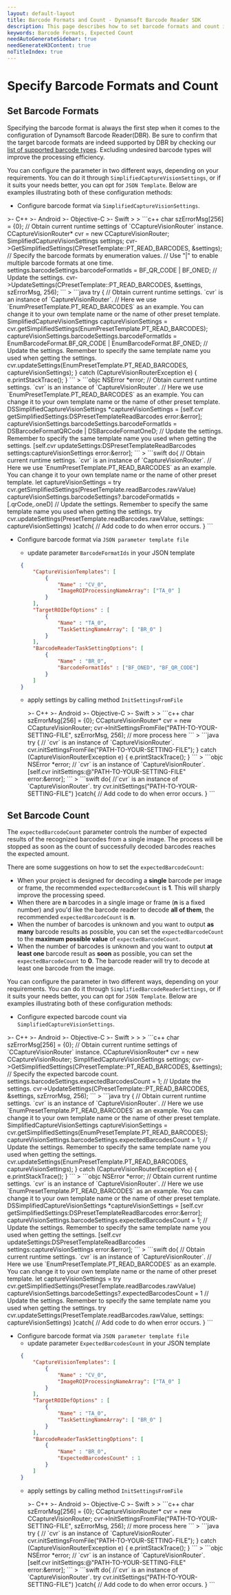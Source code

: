 ```yaml
---
layout: default-layout
title: Barcode Formats and Count - Dynamsoft Barcode Reader SDK
description: This page describes how to set barcode formats and count in Dynamsoft Barcode Reader SDK.
keywords: Barcode Formats, Expected Count
needAutoGenerateSidebar: true
needGenerateH3Content: true
noTitleIndex: true
---
```


# Specify Barcode Formats and Count

## Set Barcode Formats

Specifying the barcode format is always the first step when it comes to the configuration of Dynamsoft Barcode Reader(DBR). Be sure to confirm that the target barcode formats are indeed supported by DBR by checking our [list of supported barcode types](https://www.dynamsoft.com/barcode-types/). Excluding undesired barcode types will improve the processing efficiency. 

You can configure the parameter in two different ways, depending on your requirements. You can do it through `SimplifiedCaptureVisionSettings`, or if it suits your needs better, you can opt for `JSON Template`. Below are examples illustrating both of these configuration methods:

* Configure barcode format via `SimplifiedCaptureVisionSettings`.

<div class="sample-code-prefix template2"></div>
   >- C++
   >- Android
   >- Objective-C
   >- Swift
   >
>
```c++
char szErrorMsg[256] = {0};
// Obtain current runtime settings of `CCaptureVisionRouter` instance.
CCaptureVisionRouter* cvr = new CCaptureVisionRouter;
SimplifiedCaptureVisionSettings settings;
cvr->GetSimplifiedSettings(CPresetTemplate::PT_READ_BARCODES, &settings);
// Specify the barcode formats by enumeration values.
// Use "|" to enable multiple barcode formats at one time.
settings.barcodeSettings.barcodeFormatIds = BF_QR_CODE | BF_ONED;
// Update the settings.
cvr->UpdateSettings(CPresetTemplate::PT_READ_BARCODES, &settings, szErrorMsg, 256);
```
>
```java
try {
   // Obtain current runtime settings. `cvr` is an instance of `CaptureVisionRouter`.
   // Here we use `EnumPresetTemplate.PT_READ_BARCODES` as an example. You can change it to your own template name or the name of other preset template.
   SimplifiedCaptureVisionSettings captureVisionSettings = cvr.getSimplifiedSettings(EnumPresetTemplate.PT_READ_BARCODES);
   captureVisionSettings.barcodeSettings.barcodeFormatIds = EnumBarcodeFormat.BF_QR_CODE | EnumBarcodeFormat.BF_ONED;
   // Update the settings. Remember to specify the same template name you used when getting the settings.
   cvr.updateSettings(EnumPresetTemplate.PT_READ_BARCODES, captureVisionSettings);
} catch (CaptureVisionRouterException e) {
   e.printStackTrace();
}
```
>
```objc
NSError *error;
// Obtain current runtime settings. `cvr` is an instance of `CaptureVisionRouter`.
// Here we use `EnumPresetTemplate.PT_READ_BARCODES` as an example. You can change it to your own template name or the name of other preset template.
DSSimplifiedCaptureVisionSettings *captureVisionSettings = [self.cvr getSimplifiedSettings:DSPresetTemplateReadBarcodes error:&error];
captureVisionSettings.barcodeSettings.barcodeFormatIds = DSBarcodeFormatQRCode | DSBarcodeFormatOneD;
// Update the settings. Remember to specify the same template name you used when getting the settings.
[self.cvr updateSettings:DSPresetTemplateReadBarcodes settings:captureVisionSettings error:&error];
```
>
```swift
do{
   // Obtain current runtime settings. `cvr` is an instance of `CaptureVisionRouter`.
   // Here we use `EnumPresetTemplate.PT_READ_BARCODES` as an example. You can change it to your own template name or the name of other preset template.
   let captureVisionSettings = try cvr.getSimplifiedSettings(PresetTemplate.readBarcodes.rawValue)
   captureVisionSettings.barcodeSettings?.barcodeFormatIds = [.qrCode,.oneD]
   // Update the settings. Remember to specify the same template name you used when getting the settings.
   try cvr.updateSettings(PresetTemplate.readBarcodes.rawValue, settings: captureVisionSettings)
}catch{
   // Add code to do when error occurs.
}
```

* Configure barcode format via `JSON parameter template file`
  * update parameter `BarcodeFormatIds` in your JSON template
   ```json
    {
        "CaptureVisionTemplates": [
            {
                "Name" : "CV_0",
                "ImageROIProcessingNameArray": ["TA_0" ]
            }       
        ],
        "TargetROIDefOptions" : [
            {
                "Name" : "TA_0",
                "TaskSettingNameArray": [ "BR_0" ]
            }
        ],
        "BarcodeReaderTaskSettingOptions": [
            {
                "Name" : "BR_0",
                "BarcodeFormatIds" : ["BF_ONED", "BF_QR_CODE"]
            }
        ]
    }
   ```

  * apply settings by calling method `InitSettingsFromFile`

    <div class="sample-code-prefix template2"></div>
       >- C++
       >- Android
       >- Objective-C
       >- Swift
       >
    >
    ```c++
    char szErrorMsg[256] = {0};
    CCaptureVisionRouter* cvr = new CCaptureVisionRouter;
    cvr->InitSettingsFromFile("PATH-TO-YOUR-SETTING-FILE", szErrorMsg, 256);
    // more process here
    ```
    >
    ```java
    try {
       // `cvr` is an instance of `CaptureVisionRouter`.
       cvr.initSettingsFromFile("PATH-TO-YOUR-SETTING-FILE");
    } catch (CaptureVisionRouterException e) {
       e.printStackTrace();
    }
    ```
    >
    ```objc
    NSError *error;
    // `cvr` is an instance of `CaptureVisionRouter`.
    [self.cvr initSettings:@"PATH-TO-YOUR-SETTING-FILE" error:&error];
    ```
    >
    ```swift
    do{
       //`cvr` is an instance of `CaptureVisionRouter`.
       try cvr.initSettings("PATH-TO-YOUR-SETTING-FILE")
    }catch{
       // Add code to do when error occurs.
    }
    ```

## Set Barcode Count

The `expectedBarcodeCount` parameter controls the number of expected results of the recognized barcodes from a single image. The process will be stopped as soon as the count of successfully decoded barcodes reaches the expected amount.

There are some suggestions on how to set the `expectedBarcodeCount`:

- When your project is designed for decoding a **single** barcode per image or frame, the recommended `expectedBarcodeCount` is **1**. This will sharply improve the processing speed.
- When there are **n** barcodes in a single image or frame (**n** is a fixed number) and you'd like the barcode reader to decode **all of them**, the recommended `expectedBarcodeCount` is **n**.
- When the number of barcodes is unknown and you want to output **as many** barcode results as possible, you can set the `expectedBarcodeCount` to the **maximum possible value** of `expectedBarcodeCount`.
- When the number of barcodes is unknown and you want to output **at least one** barcode result as **soon** as possible, you can set the `expectedBarcodeCount` to **0**. The barcode reader will try to decode at least one barcode from the image.

You can configure the parameter in two different ways, depending on your requirements. You can do it through `SimplifiedBarcodeReaderSettings`, or if it suits your needs better, you can opt for `JSON Template`. Below are examples illustrating both of these configuration methods:

* Configure expected barcode count via `SimplifiedCaptureVisionSettings`.

<div class="sample-code-prefix template2"></div>
   >- C++
   >- Android
   >- Objective-C
   >- Swift
   >
>
>
```c++
char szErrorMsg[256] = {0};
// Obtain current runtime settings of `CCaptureVisionRouter` instance.
CCaptureVisionRouter* cvr = new CCaptureVisionRouter;
SimplifiedCaptureVisionSettings settings;
cvr->GetSimplifiedSettings(CPresetTemplate::PT_READ_BARCODES, &settings);
// Specify the expected barcode count.
settings.barcodeSettings.expectedBarcodesCount = 1;
// Update the settings.
cvr->UpdateSettings(CPresetTemplate::PT_READ_BARCODES, &settings, szErrorMsg, 256);
```
>
```java
try {
   // Obtain current runtime settings. `cvr` is an instance of `CaptureVisionRouter`.
   // Here we use `EnumPresetTemplate.PT_READ_BARCODES` as an example. You can change it to your own template name or the name of other preset template.
   SimplifiedCaptureVisionSettings captureVisionSettings = cvr.getSimplifiedSettings(EnumPresetTemplate.PT_READ_BARCODES);
   captureVisionSettings.barcodeSettings.expectedBarcodesCount = 1;
   // Update the settings. Remember to specify the same template name you used when getting the settings.
   cvr.updateSettings(EnumPresetTemplate.PT_READ_BARCODES, captureVisionSettings);
} catch (CaptureVisionRouterException e) {
   e.printStackTrace();
}
```
>
```objc
NSError *error;
// Obtain current runtime settings. `cvr` is an instance of `CaptureVisionRouter`.
// Here we use `EnumPresetTemplate.PT_READ_BARCODES` as an example. You can change it to your own template name or the name of other preset template.
DSSimplifiedCaptureVisionSettings *captureVisionSettings = [self.cvr getSimplifiedSettings:DSPresetTemplateReadBarcodes error:&error];
captureVisionSettings.barcodeSettings.expectedBarcodesCount = 1;
// Update the settings. Remember to specify the same template name you used when getting the settings.
[self.cvr updateSettings:DSPresetTemplateReadBarcodes settings:captureVisionSettings error:&error];
```
>
```swift
do{
   // Obtain current runtime settings. `cvr` is an instance of `CaptureVisionRouter`.
   // Here we use `EnumPresetTemplate.PT_READ_BARCODES` as an example. You can change it to your own template name or the name of other preset template.
   let captureVisionSettings = try cvr.getSimplifiedSettings(PresetTemplate.readBarcodes.rawValue)
   captureVisionSettings.barcodeSettings?.expectedBarcodesCount = 1
   // Update the settings. Remember to specify the same template name you used when getting the settings.
   try cvr.updateSettings(PresetTemplate.readBarcodes.rawValue, settings: captureVisionSettings)
}catch{
   // Add code to do when error occurs.
}
```

* Configure barcode format via `JSON parameter template file`
  * update parameter `ExpectedBarcodesCount` in your JSON template
   ```json
    {
        "CaptureVisionTemplates": [
            {
                "Name" : "CV_0",
                "ImageROIProcessingNameArray": ["TA_0" ]
            }       
        ],
        "TargetROIDefOptions" : [
            {
                "Name" : "TA_0",
                "TaskSettingNameArray": [ "BR_0" ]
            }
        ],
        "BarcodeReaderTaskSettingOptions": [
            {
                "Name" : "BR_0",
                "ExpectedBarcodesCount" : 1
            }
        ]
    }
   ```
  * apply settings by calling method `InitSettingsFromFile`

    <div class="sample-code-prefix template2"></div>
       >- C++
       >- Android
       >- Objective-C
       >- Swift
       >
    >
    ```c++
    char szErrorMsg[256] = {0};
    CCaptureVisionRouter* cvr = new CCaptureVisionRouter;
    cvr->InitSettingsFromFile("PATH-TO-YOUR-SETTING-FILE", szErrorMsg, 256);
    // more process here
    ```
    >
    ```java
    try {
       // `cvr` is an instance of `CaptureVisionRouter`.
       cvr.initSettingsFromFile("PATH-TO-YOUR-SETTING-FILE");
    } catch (CaptureVisionRouterException e) {
       e.printStackTrace();
    }
    ```
    >
    ```objc
    NSError *error;
    // `cvr` is an instance of `CaptureVisionRouter`.
    [self.cvr initSettings:@"PATH-TO-YOUR-SETTING-FILE" error:&error];
    ```
    >
    ```swift
    do{
       //`cvr` is an instance of `CaptureVisionRouter`.
       try cvr.initSettings("PATH-TO-YOUR-SETTING-FILE")
    }catch{
       // Add code to do when error occurs.
    }
    ```
